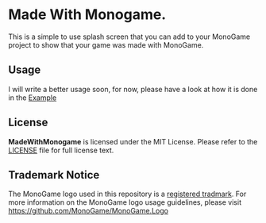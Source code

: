 # Made With Monogame.
This is a simple to use splash screen that you can add to your MonoGame project to show that your game was made with MonoGame.

## Usage
I will write a better usage soon, for now, please have a look at how it is done in the [Example](./examples//MadeWithMonoGame.Example/Game1.cs)

## License
**MadeWithMonogame** is licensed under the MIT License. Please refer to the [LICENSE](LICENSE) file for full license text.

## Trademark Notice
The MonoGame logo used in this repository is a [registered tradmark](https://trademarks.justia.com/864/56/monogame-86456908.html). For more information on the MonoGame logo usage guidelines, please visit https://github.com/MonoGame/MonoGame.Logo
